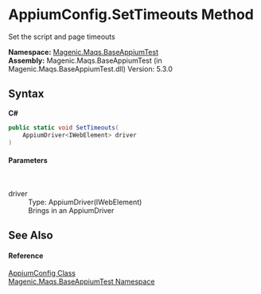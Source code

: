 # AppiumConfig.SetTimeouts Method 
 

Set the script and page timeouts

**Namespace:**&nbsp;<a href="MAQS_5/Appium_AUTOGENERATED/Magenic-Maqs-BaseAppiumTest_Namespace">Magenic.Maqs.BaseAppiumTest</a><br />**Assembly:**&nbsp;Magenic.Maqs.BaseAppiumTest (in Magenic.Maqs.BaseAppiumTest.dll) Version: 5.3.0

## Syntax

**C#**<br />
``` C#
public static void SetTimeouts(
	AppiumDriver<IWebElement> driver
)
```


#### Parameters
&nbsp;<dl><dt>driver</dt><dd>Type: AppiumDriver(IWebElement)<br />Brings in an AppiumDriver</dd></dl>

## See Also


#### Reference
<a href="MAQS_5/Appium_AUTOGENERATED/AppiumConfig_Class">AppiumConfig Class</a><br /><a href="MAQS_5/Appium_AUTOGENERATED/Magenic-Maqs-BaseAppiumTest_Namespace">Magenic.Maqs.BaseAppiumTest Namespace</a><br />